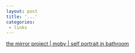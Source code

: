 ```yaml
---
layout: post
title: '...'
categories:
 - links
---
```


<a href="http://www.mirrorproject.com/mirror/?id=15029">the mirror project | moby | self portrait in bathroom</a>

